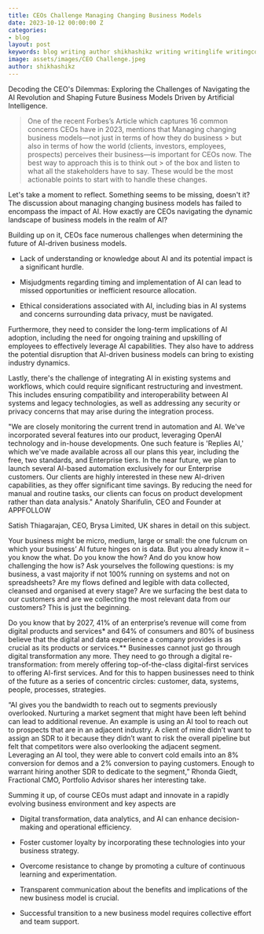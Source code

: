 ```yaml
---
title: CEOs Challenge Managing Changing Business Models
date: 2023-10-12 00:00:00 Z
categories:
- blog
layout: post
keywords: blog writing author shikhashikz writing writinglife writingcommunity
image: assets/images/CEO Challenge.jpeg
author: shikhashikz
---
```


Decoding the CEO's Dilemmas: Exploring the Challenges of Navigating the AI Revolution and Shaping Future Business Models Driven by Artificial Intelligence.

> One of the recent Forbes’s Article which captures 16 common concerns CEOs have in 2023, mentions that Managing changing business models—not just in terms of how they do business > but also in terms of how the world (clients, investors, employees, prospects) perceives their business—is important for CEOs now. The best way to approach this is to think out > of the box and listen to what all the stakeholders have to say. These would be the most actionable points to start with to handle these changes.

Let's take a moment to reflect. Something seems to be missing, doesn't it? The discussion about managing changing business models has failed to encompass the impact of AI. How exactly are CEOs navigating the dynamic landscape of business models in the realm of AI?

Building up on it, CEOs face numerous challenges when determining the future of AI-driven business models.

* Lack of understanding or knowledge about AI and its potential impact is a significant hurdle.

* Misjudgments regarding timing and implementation of AI can lead to missed opportunities or inefficient resource allocation.

* Ethical considerations associated with AI, including bias in AI systems and concerns surrounding data privacy, must be navigated.

Furthermore, they need to consider the long-term implications of AI adoption, including the need for ongoing training and upskilling of employees to effectively leverage AI capabilities. They also have to address the potential disruption that AI-driven business models can bring to existing industry dynamics.

Lastly, there's the challenge of integrating AI in existing systems and workflows, which could require significant restructuring and investment. This includes ensuring compatibility and interoperability between AI systems and legacy technologies, as well as addressing any security or privacy concerns that may arise during the integration process.

"We are closely monitoring the current trend in automation and AI. We've incorporated several features into our product, leveraging OpenAI technology and in-house developments. One such feature is 'Replies AI,' which we've made available across all our plans this year, including the free, two standards, and Enterprise tiers. In the near future, we plan to launch several AI-based automation exclusively for our Enterprise customers. Our clients are highly interested in these new AI-driven capabilities, as they offer significant time savings. By reducing the need for manual and routine tasks, our clients can focus on product development rather than data analysis." Anatoly Sharifulin, CEO and Founder at APPFOLLOW

Satish Thiagarajan, CEO, Brysa Limited, UK shares in detail on this subject.

Your business might be micro, medium, large or small: the one fulcrum on which your business’ AI future hinges on is data. But you already know it – you know the what. Do you know the how? And do you know how challenging the how is? Ask yourselves the following questions: is my business, a vast majority if not 100% running on systems and not on spreadsheets? Are my flows defined and legible with data collected, cleansed and organised at every stage? Are we surfacing the best data to our customers and are we collecting the most relevant data from our customers? This is just the beginning.

Do you know that by 2027, 41% of an enterprise’s revenue will come from digital products and services* and 64% of consumers and 80% of business believe that the digital and data experience a company provides is as crucial as its products or services.** Businesses cannot just go through digital transformation any more. They need to go through a digital re-transformation: from merely offering top-of-the-class digital-first services to offering AI-first services. And for this to happen businesses need to think of the future as a series of concentric circles: customer, data, systems, people, processes, strategies.

“AI gives you the bandwidth to reach out to segments previously overlooked. Nurturing a market segment that might have been left behind can lead to additional revenue. An example is using an AI tool to reach out to prospects that are in an adjacent industry. A client of mine didn’t want to assign an SDR to it because they didn’t want to risk the overall pipeline but felt that competitors were also overlooking the adjacent segment. Leveraging an AI tool, they were able to convert cold emails into an 8% conversion for demos and a 2% conversion to paying customers. Enough to warrant hiring another SDR to dedicate to the segment,” Rhonda Giedt, Fractional CMO, Portfolio Advisor shares her interesting take.

Summing it up, of course CEOs must adapt and innovate in a rapidly evolving business environment and key aspects are

* Digital transformation, data analytics, and AI can enhance decision-making and operational efficiency.

* Foster customer loyalty by incorporating these technologies into your business strategy.

* Overcome resistance to change by promoting a culture of continuous learning and experimentation.

* Transparent communication about the benefits and implications of the new business model is crucial.

* Successful transition to a new business model requires collective effort and team support.

